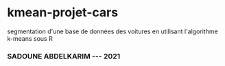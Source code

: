 # kmean-projet-cars
segmentation d'une base de données des voitures en utilisant l'algorithme k-means sous R
### SADOUNE ABDELKARIM --- 2021
